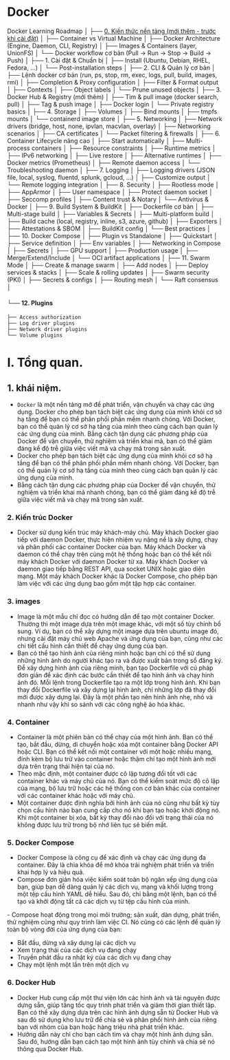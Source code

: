 # Docker 


Docker Learning Roadmap
│
├── [0. Kiến thức nền tảng (mới thêm - trước khi cài đặt)](https://github.com/Phungvanquang/Website/tree/main/Docker/Ki%E1%BA%BFn%20th%E1%BB%A9c%20n%E1%BB%81n%20t%E1%BA%A3ng)
│   ├── Container vs Virtual Machine
│   ├── Docker Architecture (Engine, Daemon, CLI, Registry)
│   ├── Images & Containers (layer, UnionFS)
│   └── Docker workflow cơ bản (Pull → Run → Stop → Build → Push)
│
├── 1. Cài đặt & Chuẩn bị
│   ├── Install (Ubuntu, Debian, RHEL, Fedora, ...)
│   └── Post-installation steps
│
├── 2. CLI & Quản lý cơ bản
│   ├── Lệnh docker cơ bản (run, ps, stop, rm, exec, logs, pull, build, images, rmi)
│   ├── Completion & Proxy configuration
│   ├── Filter & Format output
│   ├── Contexts
│   ├── Object labels
│   └── Prune unused objects
│
├── 3. Docker Hub & Registry (mới thêm)
│   ├── Tìm & pull image (docker search, pull)
│   ├── Tag & push image
│   ├── Docker login
│   └── Private registry basics
│
├── 4. Storage
│   ├── Volumes
│   ├── Bind mounts
│   ├── tmpfs mounts
│   └── containerd image store
│
├── 5. Networking
│   ├── Network drivers (bridge, host, none, ipvlan, macvlan, overlay)
│   ├── Networking scenarios
│   ├── CA certificates
│   └── Packet filtering & firewalls
│
├── 6. Container Lifecycle nâng cao
│   ├── Start automatically
│   ├── Multi-process containers
│   ├── Resource constraints
│   ├── Runtime metrics
│   ├── IPv6 networking
│   ├── Live restore
│   ├── Alternative runtimes
│   ├── Docker metrics (Prometheus)
│   ├── Remote daemon access
│   └── Troubleshooting daemon
│
├── 7. Logging
│   ├── Logging drivers (JSON file, local, syslog, fluentd, splunk, gcloud, ...)
│   ├── Customize output
│   └── Remote logging integration
│
├── 8. Security
│   ├── Rootless mode
│   ├── AppArmor
│   ├── User namespace
│   ├── Protect daemon socket
│   ├── Seccomp profiles
│   ├── Content trust & Notary
│   └── Antivirus & Docker
│
├── 9. Build System & BuildKit
│   ├── Dockerfile cơ bản
│   ├── Multi-stage build
│   ├── Variables & Secrets
│   ├── Multi-platform build
│   ├── Build cache (local, registry, inline, s3, azure, github)
│   ├── Exporters
│   ├── Attestations & SBOM
│   ├── BuildKit config
│   └── Best practices
│
├── 10. Docker Compose
│   ├── Plugin vs Standalone
│   ├── Quickstart
│   ├── Service definition
│   ├── Env variables
│   ├── Networking in Compose
│   ├── Secrets
│   ├── GPU support
│   ├── Production usage
│   ├── Merge/Extend/Include
│   └── OCI artifact applications
│
├── 11. Swarm Mode
│   ├── Create & manage swarm
│   ├── Add nodes
│   ├── Deploy services & stacks
│   ├── Scale & rolling updates
│   ├── Swarm security (PKI)
│   ├── Secrets & configs
│   ├── Routing mesh
│   └── Raft consensus
│
#### └── 12. Plugins
    ├── Access authorization
    ├── Log driver plugins
    ├── Network driver plugins
    └── Volume plugins

# I. Tổng quan.
## 1. khái niệm. 
- `Docker` là một nền tảng mở để phát triển, vận chuyển và chạy các ứng dụng. Docker cho phép bạn tách biệt các ứng dụng của mình khỏi cơ sở hạ tầng để bạn có thể phân phối phần mềm nhanh chóng. Với Docker, bạn có thể quản lý cơ sở hạ tầng của mình theo cùng cách bạn quản lý các ứng dụng của mình. Bằng cách tận dụng các phương pháp của Docker để vận chuyển, thử nghiệm và triển khai mã, bạn có thể giảm đáng kể độ trễ giữa việc viết mã và chạy mã trong sản xuất.
- Docker cho phép bạn tách biệt các ứng dụng của mình khỏi cơ sở hạ tầng để bạn có thể phân phối phần mềm nhanh chóng. Với Docker, bạn có thể quản lý cơ sở hạ tầng của mình theo cùng cách bạn quản lý các ứng dụng của mình.
- Bằng cách tận dụng các phương pháp của Docker để vận chuyển, thử nghiệm và triển khai mã nhanh chóng, bạn có thể giảm đáng kể độ trễ giữa việc viết mã và chạy mã trong sản xuất.
### 2. Kiến trúc Docker
- Docker sử dụng kiến ​​trúc máy khách-máy chủ. Máy khách Docker giao tiếp với daemon Docker, thực hiện nhiệm vụ nặng nề là xây dựng, chạy và phân phối các container Docker của bạn. Máy khách Docker và daemon có thể chạy trên cùng một hệ thống hoặc bạn có thể kết nối máy khách Docker với daemon Docker từ xa. Máy khách Docker và daemon giao tiếp bằng REST API, qua socket UNIX hoặc giao diện mạng. Một máy khách Docker khác là Docker Compose, cho phép bạn làm việc với các ứng dụng bao gồm một tập hợp các container.

### 3. images
- Image là một mẫu chỉ đọc có hướng dẫn để tạo một container Docker. Thường thì một image dựa trên một image khác, với một số tùy chỉnh bổ sung. Ví dụ, bạn có thể xây dựng một image dựa trên ubuntu image đó, nhưng cài đặt máy chủ web Apache và ứng dụng của bạn, cũng như các chi tiết cấu hình cần thiết để chạy ứng dụng của bạn.
- Bạn có thể tạo hình ảnh của riêng mình hoặc bạn chỉ có thể sử dụng những hình ảnh do người khác tạo ra và được xuất bản trong sổ đăng ký. Để xây dựng hình ảnh của riêng mình, bạn tạo Dockerfile với cú pháp đơn giản để xác định các bước cần thiết để tạo hình ảnh và chạy hình ảnh đó. Mỗi lệnh trong Dockerfile tạo ra một lớp trong hình ảnh. Khi bạn thay đổi Dockerfile và xây dựng lại hình ảnh, chỉ những lớp đã thay đổi mới được xây dựng lại. Đây là một phần tạo nên hình ảnh nhẹ, nhỏ và nhanh như vậy khi so sánh với các công nghệ ảo hóa khác.
### 4. Container
- Container là một phiên bản có thể chạy của một hình ảnh. Bạn có thể tạo, bắt đầu, dừng, di chuyển hoặc xóa một container bằng Docker API hoặc CLI. Bạn có thể kết nối một container với một hoặc nhiều mạng, đính kèm bộ lưu trữ vào container hoặc thậm chí tạo một hình ảnh mới dựa trên trạng thái hiện tại của nó.
- Theo mặc định, một container được cô lập tương đối tốt với các container khác và máy chủ của nó. Bạn có thể kiểm soát mức độ cô lập của mạng, bộ lưu trữ hoặc các hệ thống con cơ bản khác của container với các container khác hoặc với máy chủ.
- Một container được định nghĩa bởi hình ảnh của nó cũng như bất kỳ tùy chọn cấu hình nào bạn cung cấp cho nó khi bạn tạo hoặc khởi động nó. Khi một container bị xóa, bất kỳ thay đổi nào đối với trạng thái của nó không được lưu trữ trong bộ nhớ liên tục sẽ biến mất.
### 5. Docker Compose
- Docker Compose là công cụ để xác định và chạy các ứng dụng đa container. Đây là chìa khóa để mở khóa trải nghiệm phát triển và triển khai hợp lý và hiệu quả.
- Compose đơn giản hóa việc kiểm soát toàn bộ ngăn xếp ứng dụng của bạn, giúp bạn dễ dàng quản lý các dịch vụ, mạng và khối lượng trong một tệp cấu hình YAML dễ hiểu. Sau đó, chỉ bằng một lệnh, bạn có thể tạo và khởi động tất cả các dịch vụ từ tệp cấu hình của mình.

\- Compose hoạt động trong mọi môi trường; sản xuất, dàn dựng, phát triển, thử nghiệm cũng như quy trình làm việc CI. Nó cũng có các lệnh để quản lý toàn bộ vòng đời của ứng dụng của bạn:

+ Bắt đầu, dừng và xây dựng lại các dịch vụ
+ Xem trạng thái của các dịch vụ đang chạy
+ Truyền phát đầu ra nhật ký của các dịch vụ đang chạy
+ Chạy một lệnh một lần trên một dịch vụ
### 6. Docker Hub
- Docker Hub cung cấp một thư viện lớn các hình ảnh và tài nguyên được dựng sẵn, giúp tăng tốc quy trình phát triển và giảm thời gian thiết lập. Bạn có thể xây dựng dựa trên các hình ảnh dựng sẵn từ Docker Hub và sau đó sử dụng kho lưu trữ để chia sẻ và phân phối hình ảnh của riêng bạn với nhóm của bạn hoặc hàng triệu nhà phát triển khác.
- Hướng dẫn này chỉ cho bạn cách tìm và chạy một hình ảnh dựng sẵn. Sau đó, hướng dẫn bạn cách tạo một hình ảnh tùy chỉnh và chia sẻ nó thông qua Docker Hub.
